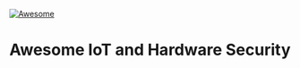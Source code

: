 [![Awesome](https://awesome.re/badge.svg)](https://awesome.re)

# Awesome IoT and Hardware Security 


